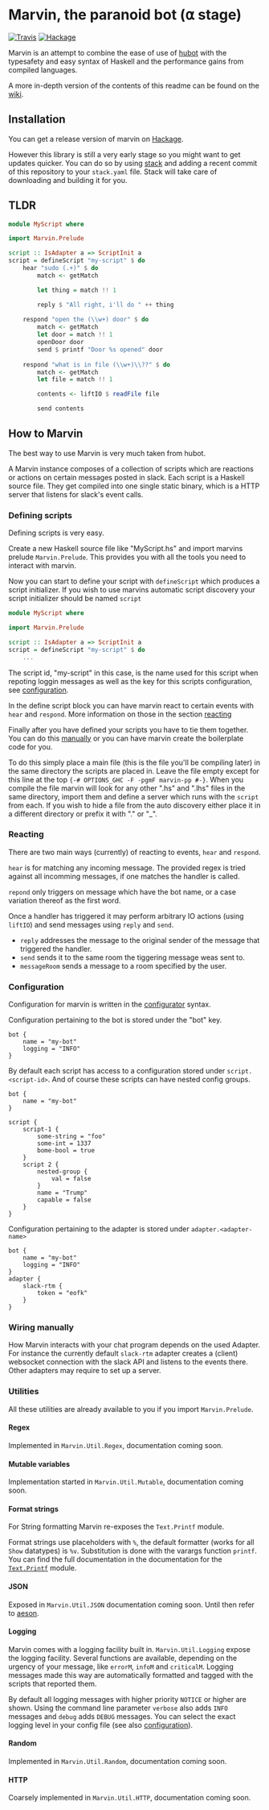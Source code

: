 # Marvin, the paranoid bot (⍺ stage)

[![Travis](https://travis-ci.org/JustusAdam/marvin.svg?branch=master)](https://travis-ci.org/JustusAdam/marvin)
[![Hackage](https://img.shields.io/hackage/v/marvin.svg)](http://hackage.haskell.org/package/marvin)

Marvin is an attempt to combine the ease of use of [hubot](https://hubot.github.com) with the typesafety and easy syntax of Haskell and the performance gains from compiled languages.

A more in-depth version of the contents of this readme can be found on the [wiki](https://github.com/JustusAdam/marvin/wiki).


## Installation

You can get a release version of marvin on [Hackage](https://hackage.haskell.org/package/marvin).

However this library is still a very early stage so you might want to get updates quicker. 
You can do so by using [stack](https://docs.haskellstack.org) and adding a recent commit of this repository to your `stack.yaml` file.
Stack will take care of downloading and building it for you.


## TLDR

```Haskell
module MyScript where

import Marvin.Prelude

script :: IsAdapter a => ScriptInit a
script = defineScript "my-script" $ do
    hear "sudo (.+)" $ do
        match <- getMatch

        let thing = match !! 1

        reply $ "All right, i'll do " ++ thing
    
    respond "open the (\\w+) door" $ do
        match <- getMatch
        let door = match !! 1
        openDoor door
        send $ printf "Door %s opened" door
    
    respond "what is in file (\\w+)\\??" $ do
        match <- getMatch 
        let file = match !! 1

        contents <- liftIO $ readFile file

        send contents
```

## How to Marvin

The best way to use Marvin is very much taken from hubot.

A Marvin instance composes of a collection of scripts which are reactions or actions on certain messages posted in slack.
Each script is a Haskell source file. 
They get compiled into one single static binary, which is a HTTP server that listens for slack's event calls.

### Defining scripts

Defining scripts is very easy.

Create a new Haskell source file like "MyScript.hs" and import marvins prelude `Marvin.Prelude`.
This provides you with all the tools you need to interact with marvin.

Now you can start to define your script with `defineScript` which produces a script initializer.
If you wish to use marvins automatic script discovery your script initializer should be named `script`  

```Haskell
module MyScript where

import Marvin.Prelude

script :: IsAdapter a => ScriptInit a
script = defineScript "my-script" $ do
    ...
```

The script id, "my-script" in this case, is the name used for this script when repoting loggin messages as well as the key for this scripts configuration, see [configuration](#configuration).

In the define script block you can have marvin react to certain events with `hear` and `respond`.
More information on those in the section [reacting](#reacting)

Finally after you have defined your scripts you have to tie them together.
You can do this [manually](#wiring-manually) or you can have marvin create the boilerplate code for you.

To do this simply place a main file (this is the file you'll be compiling later) in the same directory the scripts are placed in.
Leave the file empty except for this line at the top `{-# OPTIONS_GHC -F -pgmF marvin-pp #-}`.
When you compile the file marvin will look for any other ".hs" and ".lhs" files in the same directory, import them and define a server which runs with the `script` from each.
If you wish to hide a file from the auto discovery either place it in a different directory or prefix it with "." or "_".

### Reacting

There are two main ways (currently) of reacting to events, `hear` and `respond`.

`hear` is for matching any incoming message. The provided regex is tried against all incomming messages, if one matches the handler is called.

`repond` only triggers on message which have the bot name, or a case variation thereof as the first word.


Once a handler has triggered it may perform arbitrary IO actions (using `liftIO`) and send messages using `reply` and `send`.

- `reply` addresses the message to the original sender of the message that triggered the handler.
- `send` sends it to the same room the tiggering message weas sent to.
- `messageRoom` sends a message to a room specified by the user.

### Configuration

Configuration for marvin is written in the [configurator](https://hackage.haskell.com/package/configurator) syntax.

Configuration pertaining to the bot is stored under the "bot" key.

```
bot {
    name = "my-bot"
    logging = "INFO"
}
```

By default each script has access to a configuration stored under `script.<script-id>`.
And of course these scripts can have nested config groups.

```
bot {
    name = "my-bot"
}

script {
    script-1 {
        some-string = "foo"
        some-int = 1337
        bome-bool = true
    }
    script 2 {
        nested-group {
            val = false
        }
        name = "Trump"
        capable = false
    }
}
```

Configuration pertaining to the adapter is stored under `adapter.<adapter-name>`

```
bot {
    name = "my-bot"
    logging = "INFO"
}
adapter {
    slack-rtm {
        token = "eofk"
    }
}
``` 

### Wiring manually

How Marvin interacts with your chat program depends on the used Adapter.
For instance the currently default `slack-rtm` adapter creates a (client) websocket connection with the slack API and listens to the events there.
Other adapters may require to set up a server. 

### Utilities

All these utilities are already available to you if you import `Marvin.Prelude`.

#### Regex

Implemented in `Marvin.Util.Regex`, documentation coming soon.

#### Mutable variables

Implementation started in `Marvin.Util.Mutable`, documentation coming soon.

#### Format strings

For String formatting Marvin re-exposes the `Text.Printf` module.  

Format strings use placeholders with `%`, the default formatter (works for all `Show` datatypes) is `%v`.
Substitution is done with the varargs function `printf`.
You can find the full documentation in the documentation for the [`Text.Printf`](https://www.stackage.org/haddock/lts-7.12/base-4.9.0.0/Text-Printf.html#v:printf) module.

#### JSON

Exposed in `Marvin.Util.JSON` documentation coming soon. Until then refer to [aeson](https://hackage.haskell.org/package/aeson).

#### Logging

Marvin comes with a logging facility built in. 
`Marvin.Util.Logging` expose the logging facility. 
Several functions are available, depending on the urgency of your message, like `errorM`, `infoM` and `criticalM`.
Logging messages made this way are automatically formatted and tagged with the scripts that reported them.

By default all logging messages with higher priority `NOTICE` or higher are shown. 
Using the command line parameter `verbose` also adds `INFO` messages and `debug` adds `DEBUG` messages.
You can select the exact logging level in your config file (see also [configuration](#configuration)).
 

#### Random

Implemented in `Marvin.Util.Random`, documentation coming soon.

#### HTTP

Coarsely implemented in `Marvin.Util.HTTP`, documentation coming soon.